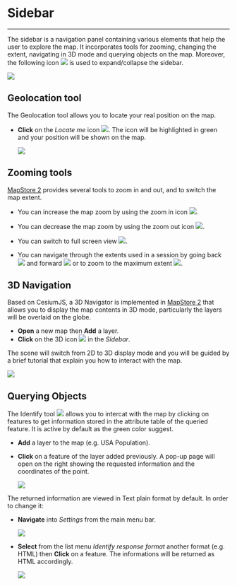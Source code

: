 # Sidebar
*********

The sidebar is a navigation panel containing various elements that help the user to explore the map. It incorporates tools for zooming, changing the extent, navigating in 3D mode and querying objects on the map. Moreover, the following icon <img src="../img/collapse.png" style="max-width:20px;"/> is used to expand/collapse the sidebar.

<img src="../img/side-bar-1.png" style="max-width:600px;" />

Geolocation tool
----------------

The Geolocation tool allows you to locate your real position on the map.

* **Click** on the *Locate me* icon <img src="../img/geolocation.png" style="max-width:20px;"/>. The icon will be highlighted in green and your position will be shown on the map.

  <img src="../img/position.png" style="max-width:500px;" />

Zooming tools
-------------

[MapStore 2](https://mapstore2.geo-solutions.it/mapstore/#/) provides several tools to zoom in and out, and to switch the map extent.

* You can increase the map zoom by using the zoom in icon <img src="../img/zoom-in.png" style="max-width:18px;"/>.

* You can decrease the map zoom by using the zoom out icon <img src="../img/zoom-out.png" style="max-width:18px;"/>.

* You can switch to full screen view <img src="../img/full-screen.png" style="max-width:18px;"/>.

* You can navigate through the extents used in a session by going back <img src="../img/back-extent.png" style="max-width:22px;"/> and forward <img src="../img/forward-extent.png" style="max-width:22px;"/> or to zoom to the maximum extent <img src="../img/max-extent.png" style="max-width:22px;"/>.

3D Navigation
-------------
Based on CesiumJS, a 3D Navigator is implemented in [MapStore 2](https://mapstore2.geo-solutions.it/mapstore/#/) that allows you to display the map contents in 3D mode, particularly the layers will be overlaid on the globe.

* **Open** a new map then **Add** a layer.
* **Click** on the 3D icon <img src="../img/3D-icon.png" style="max-width:22px;"/> in the *Sidebar*.

The scene will switch from 2D to 3D display mode and you will be guided by a brief tutorial that explain you how to interact with the map.

<img src="../img/3D-mode.png" style="max-width:600px;" />



Querying Objects
----------------

The Identify tool  <img src="../img/identify.png" style="max-width:22px;"/> allows you to intercat with the map by clicking on features to get information stored in the attribute table of the queried feature. It is active by default as the green color suggest.

* **Add** a layer to the map (e.g. USA Population).
* **Click** on a feature of the layer added previously. A pop-up page will open on the right showing the requested information and the coordinates of the point.

    <img src="../img/get-info.png" style="max-width:500px;" />

The returned information are viewed in Text plain format by default. In order to change it:

* **Navigate** into *Settings* from the main menu bar.

    <img src="../img/settings.png" style="max-width:500px;" />

* **Select** from the list menu *Identify response format* another format (e.g. HTML) then **Click** on a feature. The informations will be returned as HTML accordingly.

    <img src="../img/html-info.png" style="max-width:500px;" />